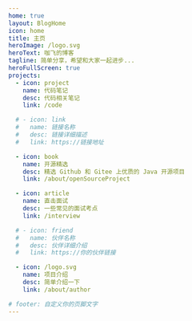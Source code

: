 ```yaml
---
home: true
layout: BlogHome
icon: home
title: 主页
heroImage: /logo.svg
heroText: 咖飞的博客
tagline: 简单分享，希望和大家一起进步...
heroFullScreen: true
projects:
  - icon: project
    name: 代码笔记
    desc: 代码相关笔记
    link: /code

  # - icon: link
  #   name: 链接名称
  #   desc: 链接详细描述
  #   link: https://链接地址

  - icon: book
    name: 开源精选
    desc: 精选 Github 和 Gitee 上优质的 Java 开源项目
    link: /about/openSourceProject

  - icon: article
    name: 直击面试
    desc: 一些常见的面试考点
    link: /interview

  # - icon: friend
  #   name: 伙伴名称
  #   desc: 伙伴详细介绍
  #   link: https://你的伙伴链接

  - icon: /logo.svg
    name: 项目介绍
    desc: 简单介绍一下
    link: /about/author

# footer: 自定义你的页脚文字
---
```

